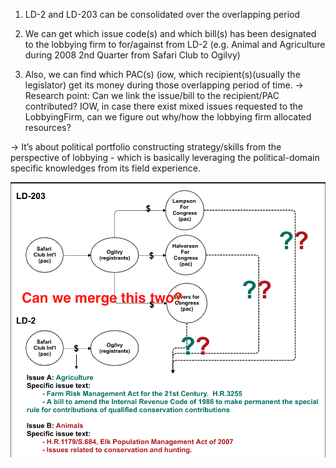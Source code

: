 1. LD-2 and LD-203 can be consolidated over the overlapping period

2. We can get which issue code(s) and which bill(s) has been designated to the 
lobbying firm to for/against from LD-2 (e.g. Animal and Agriculture during 2008 
2nd Quarter from Safari Club to Ogilvy)

3. Also, we can find which PAC(s) (iow, which recipient(s)(usually the legislator) 
get its money during those overlapping period of time.
-> Research point: Can we link the issue/bill to the recipient/PAC contributed? IOW, 
in case there exist mixed issues requested to the LobbyingFirm, can we figure out why/how the lobbying firm allocated resources? 

-> It’s about political portfolio constructing strategy/skills from the perspective of 
lobbying - which is basically leveraging the political-domain specific knowledges from its field experience.

![Screen%20Shot%202020-05-08%20at%204.37.54%20PM.png](Screen%20Shot%202020-05-08%20at%204.37.54%20PM.png)
